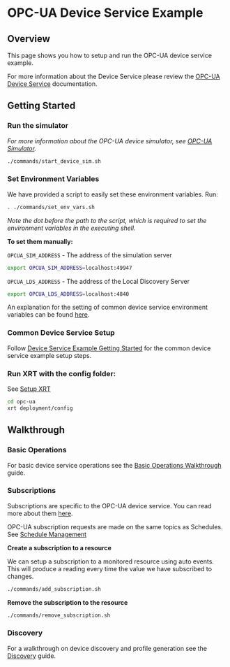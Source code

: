 # OPC-UA Device Service Example

## Overview

This page shows you how to setup and run the OPC-UA device service example. 

For more information about the Device Service please review the [OPC-UA Device Service](https://docs.iotechsys.com/edge-xrt20/device-service-components/opc-ua-device-service-component.html) documentation. 

## Getting Started

### **Run the simulator**

*For more information about the OPC-UA device simulator, see [OPC-UA Simulator](https://docs.iotechsys.com/edge-xrt20/simulators/opc-ua/overview.html).*

```bash
./commands/start_device_sim.sh
```

### **Set Environment Variables**

We have provided a script to easily set these environment variables. Run:
```bash
. ./commands/set_env_vars.sh
```
*Note the dot before the path to the script, which is required to set the environment variables in the executing shell.*

**To set them manually:**

`OPCUA_SIM_ADDRESS` - The address of the simulation server

```bash
export OPCUA_SIM_ADDRESS=localhost:49947
```

`OPCUA_LDS_ADDRESS` - The address of the Local Discovery Server
```bash
export OPCUA_LDS_ADDRESS=localhost:4840
```

An explanation for the setting of common device service environment variables can be found [here](../interactive-walkthrough/ds-getting-started-common.md#Device-service-configuration-setup).

### **Common Device Service Setup**

Follow [Device Service Example Getting Started](../interactive-walkthrough/ds-getting-started-common.md) for the common device service example setup steps.

### **Run XRT with the config folder:**

See [Setup XRT](../interactive-walkthrough/setup-xrt.md)

```bash
cd opc-ua
xrt deployment/config
```

## Walkthrough

### Basic Operations 

For basic device service operations see the [Basic Operations Walkthrough](../interactive-walkthrough/basic-operations.md) guide.

### Subscriptions

Subscriptions are specific to the OPC-UA device service. You can read more about them [here](https://docs.iotechsys.com/edge-xrt20/device-service-components/opc-ua-device-service-component.html#opc-ua-subscriptions).

OPC-UA subscription requests are made on the same topics as Schedules. See [Schedule Management](../interactive-walkthrough/basic-operations.md#Schedule-Management)

**Create a subscription to a resource**

We can setup a subscription to a monitored resource using auto events. This will produce a reading every time the value we have subscribed to changes.

```bash
./commands/add_subscription.sh
```

**Remove the subscription to the resource**

```bash
./commands/remove_subscription.sh
```

### Discovery

For a walkthrough on device discovery and profile generation see the [Discovery](../interactive-walkthrough/discovery.md) guide.
